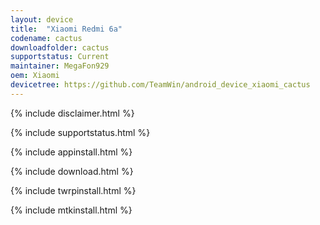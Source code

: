 ```yaml
---
layout: device
title:  "Xiaomi Redmi 6a"
codename: cactus
downloadfolder: cactus
supportstatus: Current
maintainer: MegaFon929
oem: Xiaomi
devicetree: https://github.com/TeamWin/android_device_xiaomi_cactus
---
```


{% include disclaimer.html %}

{% include supportstatus.html %}

{% include appinstall.html %}

{% include download.html %}

{% include twrpinstall.html %}

{% include mtkinstall.html %}